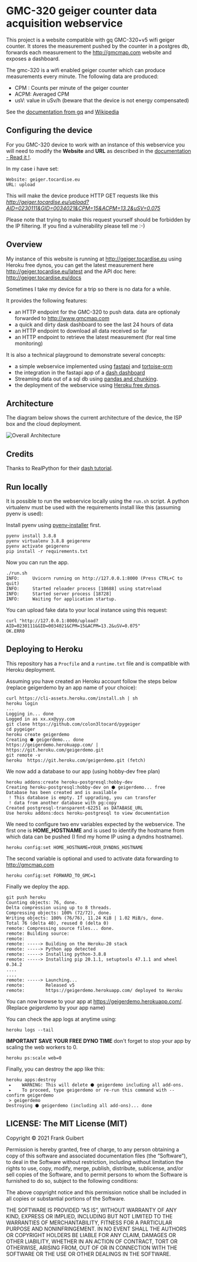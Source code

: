 # GMC-320 geiger counter data acquisition webservice

This project is a website compatible with gq GMC-320+v5 wifi geiger counter. It stores the measurement pushed by the counter in a postgres db, forwards each measurement to the http://gmcmap.com website and exposes a dashboard.

The gmc-320 is a wifi enabled geiger counter which can produce measurements every minute. The following data are produced:

* CPM : Counts per minute of the geiger counter
* ACPM: Averaged CPM
* usV: value in uSv/h (beware that the device is not energy compensated)

See the [documentation from gq](http://www.gqelectronicsllc.com/GMC-320PlusV5UserGuide.pdf) and [Wikipedia](https://en.wikipedia.org/wiki/Geiger_counter)

## Configuring the device

For you GMC-320 device to work with an instance of this webservice you will need to modify the  **Website** and **URL** as described in the [documentation - Read it !](http://www.gqelectronicsllc.com/GMC-320PlusV5UserGuide.pdf).

In my case i have set:
```
Website: geiger.tocardise.eu
URL: upload
```
This will make the device produce HTTP GET requests like this *http://geiger.tocardise.eu/upload?AID=0230111&GID=0034021&CPM=15&ACPM=13.2&uSV=0.075*

Please note that trying to make this request yourself should be forbidden by the IP filtering. If you find a vulnerability please tell me :-)

## Overview 

My instance of this website is running at http://geiger.tocardise.eu using Heroku free dynos, you can get the latest measurement here http://geiger.tocardise.eu/latest and the API doc here: http://geiger.tocardise.eu/docs

Sometimes I take my device for a trip so there is no data for a while.

It provides the following features:

* an HTTP endpoint for the GMC-320 to push data. data are optionaly forwarded to http://www.gmcmap.com
* a quick and dirty dask dashboard to see the last 24 hours of data
* an HTTP endpoint to download all data received so far
* an HTTP endpoint to retrieve the latest measurement (for real time monitoring)

It is also a technical playground to demonstrate several concepts:

* a simple webservice implemented using [fastapi](https://fastapi.tiangolo.com/) and [tortoise-orm](https://tortoise-orm.readthedocs.io)
* the integration in the fastapi app of a [dash dashboard](https://pypi.org/project/dash/)
* Streaming data out of a sql db using [pandas and chunking](https://pandas.pydata.org/docs/).
* the deployment of the webservice using [Heroku free dynos](https://www.heroku.com).

## Architecture

The diagram below shows the current architecture of the device, the ISP box and the cloud deployment. 

![Overall Architecture](doc/architecture.svg)

## Credits

Thanks to RealPython for their [dash tutorial](https://realpython.com/python-dash/).

## Run locally

It is possible to run the webservice locally using the `run.sh` script. A python virtualenv 
must be used with the requirements install like this (assuming pyenv is used):

Install pyenv using [pyenv-installer](https://github.com/pyenv/pyenv-installer) first.

```
pyenv install 3.8.8
pyenv virtualenv 3.8.8 geigerenv
pyenv activate geigerenv
pip install -r requirements.txt
```

Now you can run the app.

```
./run.sh
INFO:     Uvicorn running on http://127.0.0.1:8000 (Press CTRL+C to quit)
INFO:     Started reloader process [18688] using statreload
INFO:     Started server process [18728]
INFO:     Waiting for application startup.
```

You can upload fake data to your local instance using this request:

```
curl "http://127.0.0.1:8000/upload?AID=0230111&GID=0034021&CPM=15&ACPM=13.2&uSV=0.075"
OK.ERR0
```

## Deploying to Heroku

This repository has a `Procfile` and a `runtime.txt` file and is compatible with Heroku deployment.

Assuming you have created an Heroku account follow the steps below (replace geigerdemo by an app name of your choice):

```
curl https://cli-assets.heroku.com/install.sh | sh
heroku login
...
Logging in... done
Logged in as xx.xx@yyy.com
git clone https://github.com/colon3ltocard/pygeiger
cd pygeiger
heroku create geigerdemo
Creating ⬢ geigerdemo... done
https://geigerdemo.herokuapp.com/ | https://git.heroku.com/geigerdemo.git
git remote -v
heroku  https://git.heroku.com/geigerdemo.git (fetch)
```

We now add a database to our app (using hobby-dev free plan)
```
heroku addons:create heroku-postgresql:hobby-dev
Creating heroku-postgresql:hobby-dev on ⬢ geigerdemo... free
Database has been created and is available
 ! This database is empty. If upgrading, you can transfer
 ! data from another database with pg:copy
Created postgresql-transparent-62251 as DATABASE_URL
Use heroku addons:docs heroku-postgresql to view documentation
```

We need to configure two env variables expected by the webservice. The first one is **HOME_HOSTNAME** and is used to identify the hostname from which data
can be pushed (I find my home IP using a dyndns hostname). 

```
heroku config:set HOME_HOSTNAME=YOUR_DYNDNS_HOSTNAME
```

The second variable is optional and used to activate data forwarding
to http://gmcmap.com

```
heroku config:set FORWARD_TO_GMC=1
```

Finally we deploy the app.
```
git push heroku
Counting objects: 76, done.
Delta compression using up to 8 threads.
Compressing objects: 100% (72/72), done.
Writing objects: 100% (76/76), 11.24 KiB | 1.02 MiB/s, done.
Total 76 (delta 40), reused 0 (delta 0)
remote: Compressing source files... done.
remote: Building source:
remote:
remote: -----> Building on the Heroku-20 stack
remote: -----> Python app detected
remote: -----> Installing python-3.8.8
remote: -----> Installing pip 20.1.1, setuptools 47.1.1 and wheel 0.34.2
....
....
remote: -----> Launching...
remote:        Released v5
remote:        https://geigerdemo.herokuapp.com/ deployed to Heroku
```

You can now browse to your app at https://geigerdemo.herokuapp.com/. (Replace *geigerdemo* by your app name)

You can check the app logs at anytime using:

```
heroku logs --tail
```

**IMPORTANT SAVE YOUR FREE DYNO TIME** don't forget to stop your app by scaling the web workers to 0.

```
heroku ps:scale web=0
```

Finally, you can destroy the app like this:
```
heroku apps:destroy
 ▸    WARNING: This will delete ⬢ geigerdemo including all add-ons.
 ▸    To proceed, type geigerdemo or re-run this command with --confirm geigerdemo
 > geigerdemo
Destroying ⬢ geigerdemo (including all add-ons)... done
 ```

## LICENSE: The MIT License (MIT)

Copyright © 2021 Frank Guibert

Permission is hereby granted, free of charge, to any person obtaining a copy of this software and associated documentation files (the “Software”), to deal in the Software without restriction, including without limitation the rights to use, copy, modify, merge, publish, distribute, sublicense, and/or sell copies of the Software, and to permit persons to whom the Software is furnished to do so, subject to the following conditions:

The above copyright notice and this permission notice shall be included in all copies or substantial portions of the Software.

THE SOFTWARE IS PROVIDED “AS IS”, WITHOUT WARRANTY OF ANY KIND, EXPRESS OR IMPLIED, INCLUDING BUT NOT LIMITED TO THE WARRANTIES OF MERCHANTABILITY, FITNESS FOR A PARTICULAR PURPOSE AND NONINFRINGEMENT. IN NO EVENT SHALL THE AUTHORS OR COPYRIGHT HOLDERS BE LIABLE FOR ANY CLAIM, DAMAGES OR OTHER LIABILITY, WHETHER IN AN ACTION OF CONTRACT, TORT OR OTHERWISE, ARISING FROM, OUT OF OR IN CONNECTION WITH THE SOFTWARE OR THE USE OR OTHER DEALINGS IN THE SOFTWARE.